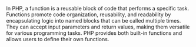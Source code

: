 In PHP, a function is a reusable block of code that performs a specific task. Functions promote code organization, reusability, and readability by encapsulating logic into named blocks that can be called multiple times. They can accept input parameters and return values, making them versatile for various programming tasks. PHP provides both built-in functions and allows users to define their own functions. 
